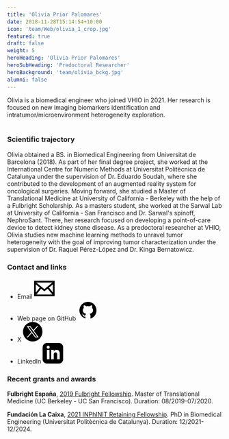 ```yaml
---
title: 'Olivia Prior Palomares'
date: 2018-11-28T15:14:54+10:00
icon: 'team/Web/olivia_1_crop.jpg'
featured: true
draft: false
weight: 5
heroHeading: 'Olivia Prior Palomares'
heroSubHeading: 'Predoctoral Researcher'
heroBackground: 'team/olivia_bckg.jpg'
alumni: false
---
```


Olivia is a biomedical engineer who joined VHIO in 2021. Her research is focused on new imaging biomarkers identification and intratumor/microenvironment heterogeneity exploration.                                                                                                                               
                                                     <br/>

### Scientific trajectory
Olivia obtained a BS. in Biomedical Engineering from Universitat de Barcelona (2018). As part of her final degree project, she worked at the International Centre for Numeric Methods at Universitat Politècnica de Catalunya under the supervision of Dr. Eduardo Soudah, where she contributed to the development of an augmented reality system for oncological surgeries. Moving forward, she studied a Master of Translational Medicine at University of California - Berkeley with the help of a Fulbright Scholarship. As a masters student, she worked at the Sarwal Lab at University of California - San Francisco and Dr. Sarwal's spinoff, NephroSant. There, her research focused on developing a point-of-care device to detect kidney stone disease. As a predoctoral researcher at VHIO, Olivia studies new machine learning methods to unravel tumor heterogeneity with the goal of improving tumor characterization under the supervision of Dr. Raquel Pérez-López and Dr. Kinga Bernatowicz.


### Contact and links
- Email [![profile](/social/mail.svg)](mailto:oliviaprior@vhio.net)
- Web page on GitHub [![profile](/social/github.svg)](https://oliviapriorpalomares.github.io)
- X [![profile](/social/x.svg)](https://twitter.com/theanega)
- LinkedIn [![profile](/social/linkedin.svg)](http://linkedin.com/in/oliviaprior)


### Recent grants and awards
**Fulbright España**, [2019 Fulbright Fellowship](https://fulbright.es/programas-y-becas/convocatorias/ampliacion-de-estudios/2022-2023/1677/). Master of Translational Medicine (UC Berkeley - UC San Francisco). Duration: 08/2019-07/2020.

**Fundación La Caixa**, [2021 INPhINIT Retaining Fellowship](https://fundacionlacaixa.org/es/becas-doctorado-inphinit-retaining). PhD in Biomedical Engineering (Universitat Politècnica de Catalunya). Duration: 12/2021-12/2024.
